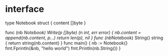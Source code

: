 # interface

type Notebook struct {
content []byte
}

func (nb *Notebook) Write(p []byte) (n int, err error) {
nb.content = append(nb.content, p...)
return len(p), nil
}
func (nb*Notebook) String() string {
return string(nb.content)
}
func main() {
nb := Notebook{}
fmt.Fprintln(&nb, "hello world")
fmt.Println(nb.String())
}
